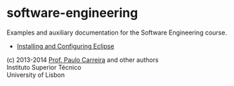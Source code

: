 software-engineering
====================
Examples and auxiliary documentation for the Software Engineering course.

* [Installing and Configuring Eclipse](eclipse-configuration/Eclipse%20Configuration%20Reference%20Guide.md)

(c) 2013-2014 [Prof. Paulo Carreira](http://web.ist.utl.pt/paulo.carreira) and other authors  
Instituto Superior Técnico  
University of Lisbon
